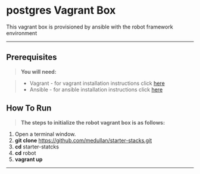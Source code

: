 postgres Vagrant Box
=======================


This vagrant box is provisioned by ansible with the robot framework environment

----------


Prerequisites
-------------
> **You will need:**

> - Vagrant - for vagrant installation instructions click [here](https://docs.vagrantup.com/v2/installation/)
> - Ansible - for ansible installation instructions click [here](http://docs.ansible.com/intro_installation.html#installation)

How To Run
-------------
> **The steps to initialize the robot vagrant box is as follows:**

  1. Open a terminal window.
  2. **git clone** https://github.com/medullan/starter-stacks.git
  3. **cd** starter-statcks
  4. **cd** robot
  5. **vagrant up**

----------
